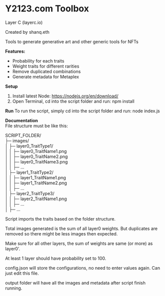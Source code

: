 # Y2123.com Toolbox

Layer C (layerc.io)

Created by shanq.eth

Tools to generate generative art and other generic tools for NFTs

**Features:**
* Probability for each traits
* Weight traits for different rarities
* Remove duplicated combinations
* Generate metadata for Metaplex

**Setup** 
1) Install latest Node: https://nodejs.org/en/download/
2) Open Terminal, cd into the script folder and run: 
npm install

**Run** 
To run the script, simply cd into the script folder and run:
node index.js 

**Documentation**  
File structure must be like this:

SCRIPT_FOLDER/  
├─ images/  
│  ├─ layer0_TraitType1/  
│  │  ├─ layer0_TraitName1.png  
│  │  ├─ layer0_TraitName2.png  
│  │  ├─ layer0_TraitName3.png  
│  │  ├─ ...  
│  ├─ layer1_TraitType2/  
│  │  ├─ layer1_TraitName1.png   
│  │  ├─ layer1_TraitName2.png  
│  │  ├─ ...  
│  ├─ layer2_TraitType3/  
│  │  ├─ layer2_TraitName1.png  
│  │  ├─ ...  
│  ├─ ...  

Script imports the traits based on the folder structure.

Total images generated is the sum of all layer0 weights. But duplicates are removed so there might be less images then expected.

Make sure for all other layers, the sum of weights are same (or more) as layer0'.

At least 1 layer should have probability set to 100.

config.json will store the configurations, no need to enter values again. Can just edit this file.

output folder will have all the images and metadata after script finish running.
